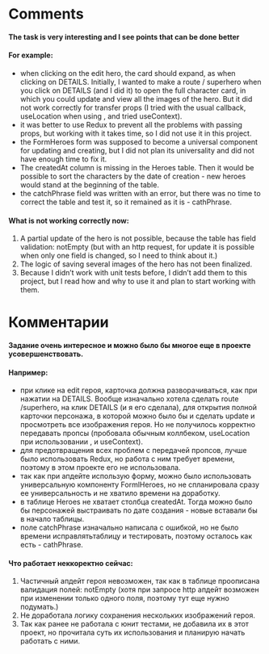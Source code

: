 <h1>Comments</h1> 


<h4>The task is very interesting and I see points that can be done better</h4>
<h4>For example:</h4>


- when clicking on the edit hero, the card should expand, as when clicking on DETAILS.
Initially, I wanted to make a route / superhero when you click on DETAILS (and I did it) to open the full character card, in which you could update and view all the images of the hero. 
But it did not work correctly for transfer props (I tried with the usual callback, useLocation when using <Link to=''>, and tried useContext).   
- it was better to use Redux to prevent all the problems with passing props, but working with it takes time, so I did not use it in this project.   
- the FormHeroes form was supposed to become a universal component for updating and creating, but I did not plan its universality and did not have enough time to fix it.   
- The createdAt column is missing in the Heroes table. Then it would be possible to sort the characters by the date of creation - new heroes would stand at the beginning of the table.
- the catchPhrase field was written with an error, but there was no time to correct the table and test it, so it remained as it is - cathPhrase.    


<h4> What is not working correctly now:</h4>

1. A partial update of the hero is not possible, because the table has field validation: notEmpty (but with an http request, for update it is possible when only one field is changed, so I need to think about it.)
2. The logic of saving several images of the hero has not been finalized.
3. Because I didn’t work with unit tests before, I didn’t add them to this project, but I read how and why to use it and plan to start working with them.    



<h1>Комментарии</h1>


<h4>Задание очень интересное и можно было бы многое еще в проекте усовершенствовать.</h4>
<h4>Например:</h4>   

- при клике на edit героя, карточка должна разворачиваться, как при нажатии на DETAILS. 
Вообще изначально хотела сделать route /superhero, на клик DETAILS (и я его сделала), для открытия полной карточки персонажа, в которой можно было бы и сделать update и просмотреть все изображения героя. 
Но не получилось корректно передавать пропсы (пробовала обычным коллбеком, useLocation при использовании <Link to=''>, и useContext).   
- для предотвращения всех проблем с передачей пропсов, лучше было использовать Redux, но работа с ним требует времени, поэтому в этом проекте его не использовала.    
- так как при апдейте использую форму, можно было использовать универсальную компоненту FormlHeroes, но не спланировала сразу ее универсальность и не хватило времени на доработку.
- в таблице Heroes не хватает столбца createdAt. Тогда можно было бы персонажей выстраивать по дате создания - новые вставали бы в начало таблицы.   
- поле catchPhrase изначально написала с ошибкой, но не было времени исправлятьтаблицу и тестировать, поэтому осталось как есть - cathPhrase.   
   

<h4> Что работает неккоректно сейчас:</h4>   

1. Частичный апдейт героя невозможен, так как в таблице проописана валидация полей: notEmpty (хотя при запросе http апдейт возможен при изменении только одного поля, поэтому тут еще нужно подумать.)   
2. Не доработала логику сохранения нескольких изображений героя.   
3. Так как ранее не работала с юнит тестами, не добавила их в этот проект, но прочитала суть их использования и планирую начать работать с ними.   

